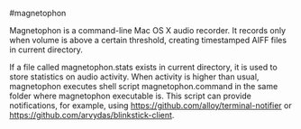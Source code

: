 #magnetophon

Magnetophon is a command-line Mac OS X audio recorder. It records only when volume is 
above a certain threshold, creating timestamped AIFF files in current directory.

If a file called magnetophon.stats exists in current directory, it is used to store
statistics on audio activity. When activity is higher than usual, magnetophon executes
shell script magnetophon.command in the same folder where magnetophon executable is.
This script can provide notifications, for example, 
using https://github.com/alloy/terminal-notifier 
or https://github.com/arvydas/blinkstick-client.

